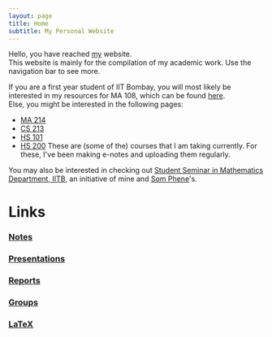 ```yaml
---
layout: page
title: Home
subtitle: My Personal Website
---
```

Hello, you have reached [my](/aboutme) website.  
This website is mainly for the compilation of my academic work. Use the navigation bar to see more.  

If you are a first year student of IIT Bombay, you will most likely be interested in my resources for MA 108, which can be found [here](/tuts/ma-108/).  
Else, you might be interested in the following pages: 
* [MA 214](/notes/ma-214)
* [CS 213](/notes/cs-213)
* [HS 101](/notes/hs-101)
* [HS 200](/notes/hs-200)
These are (some of the) courses that I am taking currently. For these, I've been making e-notes and uploading them regularly.

You may also be interested in checking out [Student Seminar in Mathematics Department, IITB](https://student-seminar-math-iitb.github.io), an initiative of mine and [Som Phene](https://somphene.github.io)'s.

# Links
### [Notes](/notes)
### [Presentations](/presentations)
### [Reports](/reports)
### [Groups](/alg/groups)
### [LaTeX](/latex)
<!-- ### [Tutorials](/tuts) -->